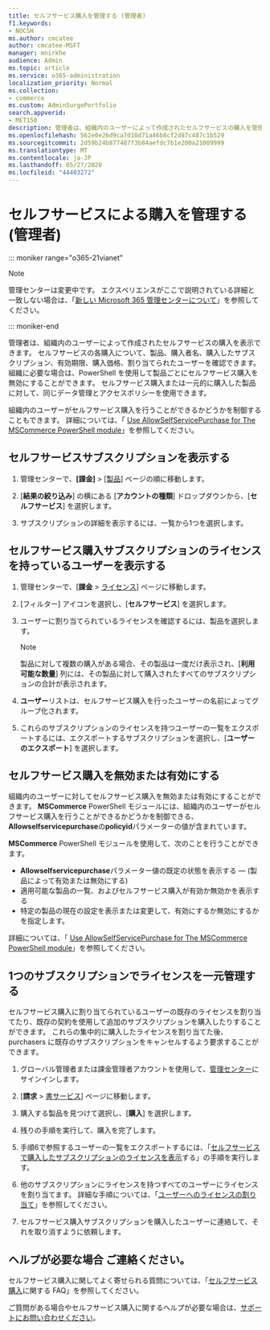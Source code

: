 ```yaml
---
title: セルフサービス購入を管理する (管理者)
f1.keywords:
- NOCSH
ms.author: cmcatee
author: cmcatee-MSFT
manager: mnirkhe
audience: Admin
ms.topic: article
ms.service: o365-administration
localization_priority: Normal
ms.collection:
- commerce
ms.custom: AdminSurgePortfolio
search.appverid:
- MET150
description: 管理者は、組織内のユーザーによって作成されたセルフサービスの購入を管理する方法について説明します。
ms.openlocfilehash: 562e0e26d9ca7d10d71a46b8cf2d87c487c1b529
ms.sourcegitcommit: 2d59b24b877487f3b84aefdc7b1e200a21009999
ms.translationtype: MT
ms.contentlocale: ja-JP
ms.lasthandoff: 05/27/2020
ms.locfileid: "44403272"
---
```

# <a name="manage-self-service-purchases-admin"></a>セルフサービスによる購入を管理する (管理者)

::: moniker range="o365-21vianet"

> [!NOTE]
> 管理センターは変更中です。 エクスペリエンスがここで説明されている詳細と一致しない場合は、「[新しい Microsoft 365 管理センターについて](https://docs.microsoft.com/microsoft-365/admin/microsoft-365-admin-center-preview?view=o365-21vianet)」を参照してください。

::: moniker-end

管理者は、組織内のユーザーによって作成されたセルフサービスの購入を表示できます。 セルフサービスの各購入について、製品、購入者名、購入したサブスクリプション、有効期限、購入価格、割り当てられたユーザーを確認できます。 組織に必要な場合は、PowerShell を使用して製品ごとにセルフサービス購入を無効にすることができます。 セルフサービス購入または一元的に購入した製品に対して、同じデータ管理とアクセスポリシーを使用できます。

組織内のユーザーがセルフサービス購入を行うことができるかどうかを制御することもできます。 詳細については、「 [Use AllowSelfServicePurchase for The MSCommerce PowerShell module](allowselfservicepurchase-powershell.md)」を参照してください。

## <a name="view-self-service-subscriptions"></a>セルフサービスサブスクリプションを表示する

1. 管理センターで、**[課金]** > <a href="https://go.microsoft.com/fwlink/p/?linkid=842054" target="_blank">[製品]</a> ページの順に移動します。

2. [**結果の絞り込み**] の横にある [**アカウントの種類**] ドロップダウンから、[**セルフサービス**] を選択します。

3. サブスクリプションの詳細を表示するには、一覧から1つを選択します。

## <a name="view-who-has-licenses-for-a-self-service-purchase-subscription"></a>セルフサービス購入サブスクリプションのライセンスを持っているユーザーを表示する

1. 管理センターで、[**課金**  >  <a href="https://go.microsoft.com/fwlink/p/?linkid=842264" target="_blank">ライセンス</a>] ページに移動します。

2. [フィルター] アイコンを選択し、[**セルフサービス**] を選択します。

3. ユーザーに割り当てられているライセンスを確認するには、製品を選択します。

    > [!NOTE]
    > 製品に対して複数の購入がある場合、その製品は一度だけ表示され、[**利用可能な数量**] 列には、その製品に対して購入されたすべてのサブスクリプションの合計が表示されます。

4. **ユーザー**リストは、セルフサービス購入を行ったユーザーの名前によってグループ化されます。

5. これらのサブスクリプションのライセンスを持つユーザーの一覧をエクスポートするには、エクスポートするサブスクリプションを選択し、[**ユーザーのエクスポート**] を選択します。

## <a name="disable-or-enable-self-service-purchases"></a>セルフサービス購入を無効または有効にする

組織内のユーザーに対してセルフサービス購入を無効または有効にすることができます。 **MSCommerce** PowerShell モジュールには、組織内のユーザーがセルフサービス購入を行うことができるかどうかを制御できる、 **Allowselfservicepurchase**の**policyid**パラメーターの値が含まれています。

**MSCommerce** PowerShell モジュールを使用して、次のことを行うことができます。

- **Allowselfservicepurchase**パラメーター値の既定の状態を表示する &mdash; (製品によって有効または無効にする)
- 適用可能な製品の一覧、およびセルフサービス購入が有効か無効かを表示する
- 特定の製品の現在の設定を表示または変更して、有効にするか無効にするかを指定します。

詳細については、「 [Use AllowSelfServicePurchase for The MSCommerce PowerShell module](allowselfservicepurchase-powershell.md)」を参照してください。

## <a name="centralize-licenses-under-a-single-subscription"></a>1つのサブスクリプションでライセンスを一元管理する

セルフサービス購入に割り当てられているユーザーの既存のライセンスを割り当てたり、既存の契約を使用して追加のサブスクリプションを購入したりすることができます。 これらの集中的に購入したライセンスを割り当てた後、purchasers に既存のサブスクリプションをキャンセルするよう要求することができます。

1. グローバル管理者または課金管理者アカウントを使用して、<a href="https://go.microsoft.com/fwlink/p/?linkid=2024339" target="_blank">管理センター</a>にサインインします。

2. [**請求**  >  <a href="https://go.microsoft.com/fwlink/p/?linkid=868433" target="_blank">書サービス</a>] ページに移動します。

3. 購入する製品を見つけて選択し、[**購入**] を選択します。

4. 残りの手順を実行して、購入を完了します。

5. 手順6で参照するユーザーの一覧をエクスポートするには、「[セルフサービスで購入したサブスクリプションのライセンスを表示](#view-who-has-licenses-for-a-self-service-purchase-subscription)する」の手順を実行します。

6. 他のサブスクリプションにライセンスを持つすべてのユーザーにライセンスを割り当てます。 詳細な手順については、「[ユーザーへのライセンスの割り当て](../../admin/manage/assign-licenses-to-users.md)」を参照してください。

7. セルフサービス購入サブスクリプションを購入したユーザーに連絡して、それを取り消すように依頼します。

## <a name="need-help-contact-us"></a>ヘルプが必要な場合 ご連絡ください。

セルフサービス購入に関してよく寄せられる質問については、「[セルフサービス購入](self-service-purchase-faq.md)に関する FAQ」を参照してください。

ご質問がある場合やセルフサービス購入に関するヘルプが必要な場合は、[サポートにお問い合わせください](../../admin/contact-support-for-business-products.md)。

